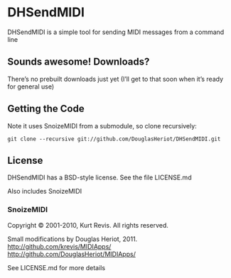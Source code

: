 # DHSendMIDI

DHSendMIDI is a simple tool for sending MIDI messages from a command line

## Sounds awesome! Downloads?

There’s no prebuilt downloads just yet (I’ll get to that soon when it’s ready for general use)

## Getting the Code

Note it uses SnoizeMIDI from a submodule, so clone recursively:

    git clone --recursive git://github.com/DouglasHeriot/DHSendMIDI.git

## License

DHSendMIDI has a BSD-style license. See the file LICENSE.md

Also includes SnoizeMIDI

### SnoizeMIDI

Copyright © 2001-2010, Kurt Revis.  All rights reserved.

Small modifications by Douglas Heriot, 2011.
http://github.com/krevis/MIDIApps/
http://github.com/DouglasHeriot/MIDIApps/

See LICENSE.md for more details

